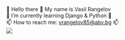 👋 Hello there 👋 My name is Vasil Rangelov  
🌱 I’m currently learning Django & Python 🌱  
📫 How to reach me: vrangelov85@abv.bg 📫  
<a href="www.linkedin.com/in/vasil-rangelov-739b93181"><img src="https://user-images.githubusercontent.com/96621183/194552520-88fe06f0-a76b-49a6-a7e0-ca0f6958b80f.png"/></a>
<!--
**vasskess/vasskess** is a ✨ _special_ ✨ repository because its `README.md` (this file) appears on your GitHub profile.
![linkedin](https://user-images.githubusercontent.com/96621183/194552520-88fe06f0-a76b-49a6-a7e0-ca0f6958b80f.png)
